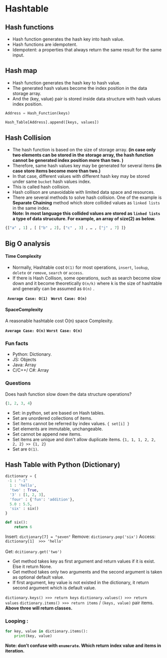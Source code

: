 # Hashtable


## Hash functions 
* Hash function generates the hash key into hash value. <br/>
* Hash functions are idempotent. <br/>
* Idempotent: a properties that always return the same result for the same input. <br/>

## Hash map
* Hash function generates the hash key to hash value. <br/>
* The generated hash values become the index position in the data storage array. <br/>
* And the (key, value) pair is stored inside data structure with  hash values index position. <br/>

```python
Address = Hash_Function(keys)

Hash_Table[Address].append([keys, values])
```

## Hash Collision
* The hash function is based on the size of storage array. **(in case only two elements can be stored in the storage array, the hash function cannot be generated index position more than two. )**
* Therefore, same hash values key may be generated for several items **(in case store items become more than two.)**
* In that case, different values with different hash key may be stored under same `bucket` hash values index. 
* This is called hash collision. <br/>
* Hash collison are unavoidable with limited data space and resources.
* There are several methods to solve hash collision. One of the example is **Separate Chaining** method which store collided values as `linked lists` in the same index. <br/>
**Note: In most language this collided values are stored as `linked lists` a type of data strucuture. For example, an array of size(2) as below.**

```python
{["a" , 1] , [ ["b" , 2], ["c" , 3] , … , ["j" , 7] ]} 
```

## Big O analysis

#### Time Complexity
* Normally, Hashtable cost `O(1)` for most operations, `insert`, `lookup`, `delete` or `remove`, `search` or `access`.
* If there is Hash Collison, some operations, such as search become slow down and it become theoretically `O(n/k)` where k is the size of hashtable and generally can be assumed as `O(n)` .

**` Average Case: O(1)`**
**` Worst Case: O(n)`**

#### SpaceComplexity
A reasonable hashtable cost O(n) space Complexity.

**`Average Case: O(n)`**
**`Worst Case: O(n)`**


### Fun facts
* Python: Dictionary.
* JS: Objects
* Java: Array
* C/C++/ C#: Array

### Questions
Does hash function slow down the data structure operations?

``` python
{1, 2, 3, 4}
```
* Set:  in python, set are based on Hash tables.
* Set are unordered collections of items.
* Set items cannot be referred by index values. ``` { set[i] } ```
* Set elements are immutable, unchangeable.
* Set cannot be append new items.
* Set items are unique and don't allow duplicate items. `{1, 1, 1, 2, 2, 2, 2} >> {1, 2}`
* Set are `O(1)`.


## Hash Table with Python (Dictionary)

``` python
dictionary = { 
 -1 : "-1"
  1 : 'hello', 
  'two' : True, 
  '3' : [1, 2, 3], 
  'four' : {'fun': 'addition'}, 
  5.0 : 5.5, 
  'six' : six()
}
```
``` python
def six():
    return 6
```

Insert: ``` dictionary[7] = "seven" ```
Remove: ``` dictionary.pop('six') ```
Access: ``` dictionary[1] 
                >>> 'hello'
	``` <br/><br/>
Get: ``` dcitionary.get('two') ```
* Get method takes key as first argument and return values if it is exist. Else it return None.
* Get method takes only two arguments and the second argument is taken as optional default value.
* If first argument, key value is not existed in the dictionary, it return second argument which is default value.

` dictionary.keys() >>> return keys ` 
` dictionary.values() >>> return values ` 
` dictionary.items() >>> return items `  / `(keys, value)` pair items. <br/>
**Above three will return classes.**

### Looping : 
```python
for key, value in dictionary.items():
    print(key, value)
```

**Note: don’t confuse with `enumerate`. Which return index value and items in iteration.**


